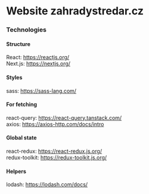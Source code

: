 # Website zahradystredar.cz

### Technologies

#### Structure
React: https://reactjs.org/ <br />
Next.js: https://nextjs.org/

#### Styles
sass: https://sass-lang.com/

#### For fetching 
react-query: https://react-query.tanstack.com/ <br />
axios: https://axios-http.com/docs/intro

#### Global state
react-redux: https://react-redux.js.org/ <br />
redux-toolkit: https://redux-toolkit.js.org/

#### Helpers
lodash: https://lodash.com/docs/

